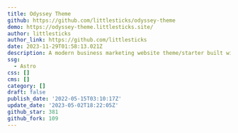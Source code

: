 ```yaml
---
title: Odyssey Theme
github: https://github.com/littlesticks/odyssey-theme
demo: https://odyssey-theme.littlesticks.site/
author: littlesticks
author_link: https://github.com/littlesticks
date: 2023-11-29T01:58:13.021Z
description: A modern business marketing website theme/starter built with Astro
ssg:
  - Astro
css: []
cms: []
category: []
draft: false
publish_date: '2022-05-15T03:10:17Z'
update_date: '2023-05-02T18:22:05Z'
github_star: 381
github_fork: 109
---
```

